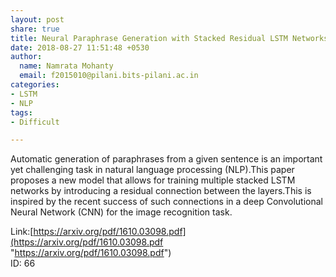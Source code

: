 ```yaml
---
layout: post
share: true
title: Neural Paraphrase Generation with Stacked Residual LSTM Networks
date: 2018-08-27 11:51:48 +0530
author:
  name: Namrata Mohanty
  email: f2015010@pilani.bits-pilani.ac.in
categories:
- LSTM
- NLP
tags:
- Difficult

---
```

Automatic generation of paraphrases from a given sentence is an important yet challenging task in natural language processing (NLP).This paper proposes a new model that allows for training multiple stacked LSTM networks by introducing a residual connection between the layers.This is inspired by the recent success of such connections in a deep Convolutional Neural Network (CNN) for the image recognition task.

Link:[https://arxiv.org/pdf/1610.03098.pdf](https://arxiv.org/pdf/1610.03098.pdf "https://arxiv.org/pdf/1610.03098.pdf")  
ID: 66